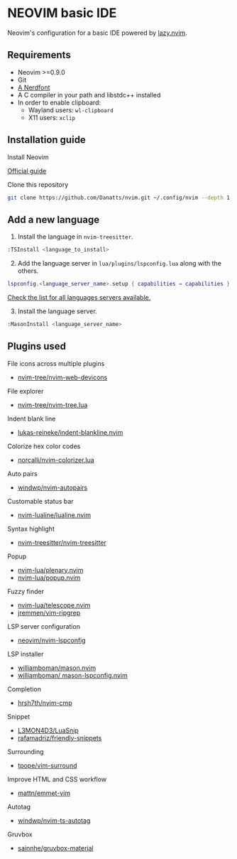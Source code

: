 # NEOVIM basic IDE

Neovim's configuration for a basic IDE powered by [lazy.nvim](https://github.com/folke/lazy.nvim).

## Requirements

- Neovim >=0.9.0
- Git
- [A Nerdfont](https://github.com/ryanoasis/nerd-fonts)
- A C compiler in your path and libstdc++ installed
- In order to enable clipboard:
    - Wayland users: `wl-clipboard`
    - X11 users: `xclip`

## Installation guide

Install Neovim

[Official guide](https://github.com/neovim/neovim/wiki/Installing-Neovim)

Clone this repository

```sh
git clone https://github.com/Danatts/nvim.git ~/.config/nvim --depth 1
```

## Add a new language

1. Install the language in `nvim-treesitter`.

```sh
:TSInstall <language_to_install>
```

2. Add the language server in `lua/plugins/lspconfig.lua` along with the others.

```lua
lspconfig.<language_server_name>.setup { capabilities = capabilities }
```

[ Check the list for all languages servers available. ](https://github.com/neovim/nvim-lspconfig/blob/master/doc/server_configurations.md)

3. Install the language server.

```sh
:MasonInstall <language_server_name>
```

## Plugins used

File icons across multiple plugins
- [ nvim-tree/nvim-web-devicons ](https://github.com/nvim-tree/nvim-web-devicons)

File explorer
- [ nvim-tree/nvim-tree.lua ](https://github.com/nvim-tree/nvim-tree.lua)

Indent blank line
- [ lukas-reineke/indent-blankline.nvim ](https://github.com/lukas-reineke/indent-blankline.nvim)

Colorize hex color codes
- [ norcalli/nvim-colorizer.lua ](https://github.com/norcalli/nvim-colorizer.lua)

Auto pairs
- [ windwp/nvim-autopairs ](https://github.com/windwp/nvim-autopairs)

Customable status bar
- [ nvim-lualine/lualine.nvim ](https://github.com/nvim-lualine/lualine.nvim)

Syntax highlight
- [ nvim-treesitter/nvim-treesitter ](https://github.com/nvim-treesitter/nvim-treesitter)

Popup
- [ nvim-lua/plenary.nvim ](https://github.com/nvim-lua/plenary.nvim)
- [ nvim-lua/popup.nvim ](https://github.com/nvim-lua/popup.nvim)

Fuzzy finder
- [ nvim-lua/telescope.nvim ](https://github.com/nvim-telescope/telescope.nvim)
- [ jremmen/vim-ripgrep ](https://github.com/jremmen/vim-ripgrep)

LSP server configuration
- [ neovim/nvim-lspconfig ](https://github.com/neovim/nvim-lspconfig)

LSP installer
- [  williamboman/mason.nvim ](https://github.com/williamboman/mason.nvim)
- [  williamboman/ mason-lspconfig.nvim ](https://github.com/williamboman/mason-lspconfig.nvim)

Completion
- [ hrsh7th/nvim-cmp ](https://github.com/hrsh7th/nvim-cmp)

Snippet
- [ L3MON4D3/LuaSnip ](https://github.com/L3MON4D3/LuaSnip)
- [ rafamadriz/friendly-snippets ](https://github.com/rafamadriz/friendly-snippets)

Surrounding
- [ tpope/vim-surround ](https://github.com/tpope/vim-surround)

Improve HTML and CSS workflow
- [ mattn/emmet-vim ](https://github.com/mattn/emmet-vim)

Autotag
- [ windwp/nvim-ts-autotag ](https://github.com/windwp/nvim-ts-autotag)

Gruvbox
- [ sainnhe/gruvbox-material ](https://github.com/sainnhe/gruvbox-material)

